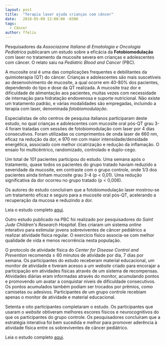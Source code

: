 ```yaml
---
layout: post
title:  "Terapia laser ajuda crianças com câncer"
date:   2018-05-09 12:00:00 -0300
tags:
  - Câncer
author: ffelix
---
```


Pesquisadores da _Associazone Italiana di Ematologia e Oncologia Pediatrica_ publicaram um estudo sobre a eficácia da **Fotobiomodulação** com laser no tratamento da mucosite severa em crianças e adolescentes com câncer. O relato saiu na _Pediatric Blood and Cancer_ (PBC).
<!--more-->
A mucosite oral é uma das complicações frequentes e debilitantes da quimioterapia (QT) do câncer. Crianças e adolescentes são mais suscetíveis ao desenvolvimento de mucosite, a qual ocorre em 40-80% dos pacientes, dependendo do tipo e dose da QT realizada. A mucosite traz dor e dificuldade de alimentação aos pacientes, muitas vezes com necessidade de internação para hidratação endovenosa e suporte nutricional. Não existe um tratamento padrão, e várias modalidades são empregadas, incluindo a terapia com laser, denominada _fotobiomodulação_. 

Especialistas de oito centros de pesquisa italianos participaram deste estudo, no qual crianças e adolescentes com mucosite oral pós-QT grau 3-4 foram tratadas com sessões de fotobiomodulação com laser por 4 dias consecutivos. Foram utilizadas os comprimentos de onda laser de 660 nm, eficaz na redução da dor, e 970 nm com maior intensidade/densidade energética, associado com melhor cicatrização e redução da inflamação. O ensaio foi multicêntrico, randomizado, controlado e duplo-cego.

Um total de 101 pacientes participou do estudo. Uma semana após o tratamento, quase todos os pacientes do grupo tratado haviam reduzido a severidade da mucosite, em contraste com o grupo controle, onde 1/3 dos pacientes ainda tinham mucosite grau 3-4 (p < 0,01). Uma redução significativa da dor ocorreu no grupo tratado (p < 0,006).

Os autores do estudo concluíram que a fotobiomodulação laser mostrou-se um tratamento eficaz e seguro para a mucosite oral pós-QT, acelerando a recuperação da mucosa e reduzindo a dor.

Leia o estudo completo [aqui](http://bit.ly/fhcflxB6).

Outro estudo publicado na PBC foi realizado por pesquisadores do _Saint Jude Children's Research Hospital_. Eles criaram um sistema _online_ interativo para estimular jovens sobreviventes de câncer pediátrico a realizar atividade física regular. O exercício físico associa-se com melhor qualidade de vida e menos recorrência nesta população.

O protocolo de atividade física do _Center for Disease Control and Prevention_ recomenda &#8805; 60 minutos de atividade por dia, 7 dias por semana. Os participantes do estudo receberam material educacional, um monitor de atividade e tiveram acesso a um _website_ criado para encorajar a participação em atividades físicas através de um sistema de recompensas. Atividades diárias eram informadas através do monitor, acumulando pontos e promovendo um avatar a conquistar níveis de dificuldade consecutivos. Os pontos acumulados também podiam ser trocados por prêmios, como camisetas ou adesivos. Participantes de um grupo controle recebiam apenas o monitor de atividade e material educacional.

Setenta e oito participantes completaram o estudo. Os participantes que usaram o _website_ obtiveram melhores escores físicos e neurocognitivos do que os participantes do grupo controle. Os pesquisadores concluíram que a estratégia interativa foi bem sucedida e melhor para promover aderência à atividade física entre os sobreviventes de câncer pediátrico.

Leia o estudo completo [aqui](http://bit.ly/fhcflxFT).
